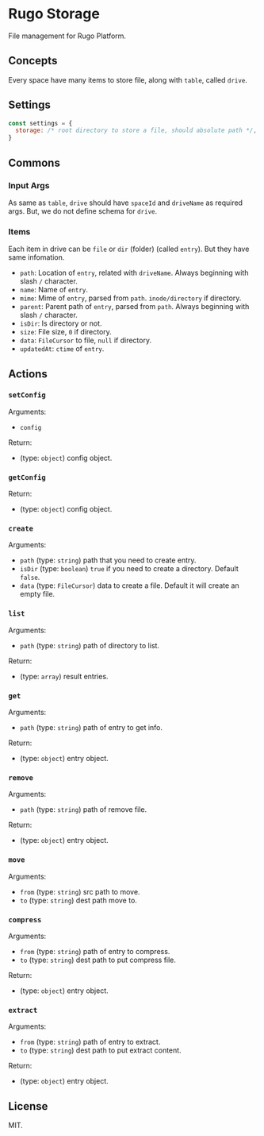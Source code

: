 # Rugo Storage

File management for Rugo Platform.

## Concepts

Every space have many items to store file, along with `table`, called `drive`.

## Settings

```js
const settings = {
  storage: /* root directory to store a file, should absolute path */,
}
```

## Commons

### Input Args

As same as `table`, `drive` should have `spaceId` and `driveName` as required args. But, we do not define schema for `drive`.

### Items

Each item in drive can be `file` or `dir` (folder) (called `entry`). But they have same infomation.

- `path`: Location of `entry`, related with `driveName`. Always beginning with slash `/` character.
- `name`: Name of `entry`.
- `mime`: Mime of `entry`, parsed from `path`. `inode/directory` if directory.
- `parent`: Parent path of `entry`, parsed from `path`. Always beginning with slash `/` character.
- `isDir`: Is directory or not.
- `size`: File size, `0` if directory.
- `data`: `FileCursor` to file, `null` if directory.
- `updatedAt`: `ctime` of `entry`.

## Actions

### `setConfig`

Arguments:

- `config`

Return:

- (type: `object`) config object.

### `getConfig`

Return:

- (type: `object`) config object.

### `create`

Arguments:

- `path` (type: `string`) path that you need to create entry.
- `isDir` (type: `boolean`) `true` if you need to create a directory. Default `false`.
- `data` (type: `FileCursor`) data to create a file. Default it will create an empty file.

### `list`

Arguments:

- `path` (type: `string`) path of directory to list.

Return:

- (type: `array`) result entries.

### `get`

Arguments:

- `path` (type: `string`) path of entry to get info.

Return:

- (type: `object`) entry object.

### `remove`

Arguments:

- `path` (type: `string`) path of remove file.

Return:

- (type: `object`) entry object.

### `move`

Arguments:

- `from` (type: `string`) src path to move.
- `to` (type: `string`) dest path move to.

### `compress`

Arguments:

- `from` (type: `string`) path of entry to compress.
- `to` (type: `string`) dest path to put compress file.

Return:

- (type: `object`) entry object.

### `extract`

Arguments:

- `from` (type: `string`) path of entry to extract.
- `to` (type: `string`) dest path to put extract content.

Return:

- (type: `object`) entry object.

## License

MIT.